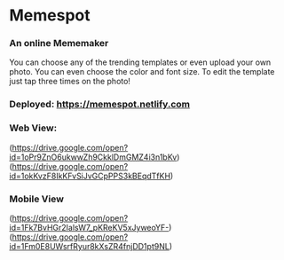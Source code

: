 # Memespot

### An online Mememaker

You can choose any of the trending templates or even upload your own photo.
You can even choose the color and font size.
To edit the template just tap three times on the photo!

### Deployed: https://memespot.netlify.com

### Web View:

(https://drive.google.com/open?id=1oPr9ZnO6ukwwZh9CkklDmGMZ4i3n1bKv)
(https://drive.google.com/open?id=1okKvzF8IkKFvSiJvGCpPPS3kBEqdTfKH)

### Mobile View

(https://drive.google.com/open?id=1Fk7BvHGr2IalsW7_pKReKV5xJyweoYF-)
(https://drive.google.com/open?id=1Fm0E8UWsrfRyur8kXsZR4fnjDD1pt9NL)
